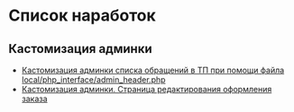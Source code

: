 # Список наработок
## Кастомизация админки

* [Кастомизация админки списка обращений в ТП при помощи файла local/php_interface/admin_header.php](https://github.com/golubeva-webmaster/working_practices_on_bitrix/blob/main/admin_custom.md)
* [Кастомизация админки. Страница редактирования оформления заказа](https://github.com/golubeva-webmaster/working_practices_on_bitrix/blob/main/admin_custom_order.md)

